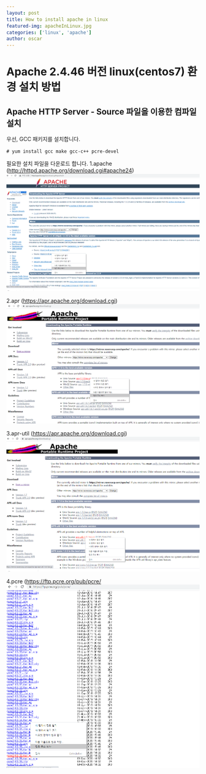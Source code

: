 ```yaml
---
layout: post
title: How to install apache in linux
featured-img: apacheInLinux.jpg
categories: ['linux', 'apache']
author: oscar
---
```


# Apache 2.4.46 버전 linux(centos7) 환경 설치 방법

## Apache HTTP Server - Source 파일을 이용한 컴파일 설치

우선, GCC 패키지를 설치합니다.
```
# yum install gcc make gcc-c++ pcre-devel
```

필요한 설치 파일을 다운로드 합니다.
1.apache (http://httpd.apache.org/download.cgi#apache24)
![apache_1](../image/oscar/2021-04-29/1.png)

2.apr (https://apr.apache.org/download.cgi)
![apache_2](../image/oscar/2021-04-29/2.png)

3.apr-util (https://apr.apache.org/download.cgi)
![apache_3](../image/oscar/2021-04-29/3.png)

4.pcre (https://ftp.pcre.org/pub/pcre/
![apache_4](../image/oscar/2021-04-29/4.png)